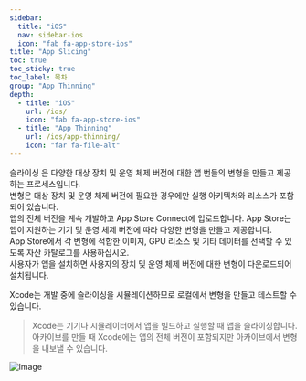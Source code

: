 ```yaml
---
sidebar:
  title: "iOS"
  nav: sidebar-ios
  icon: "fab fa-app-store-ios"
title: "App Slicing"
toc: true
toc_sticky: true
toc_label: 목차
group: "App Thinning"
depth: 
  - title: "iOS"
    url: /ios/
    icon: "fab fa-app-store-ios"
  - title: "App Thinning"
    url: /ios/app-thinning/
    icon: "far fa-file-alt"
---
```

슬라이싱 은 다양한 대상 장치 및 운영 체제 버전에 대한 앱 번들의 변형을 만들고 제공하는 프로세스입니다.   
변형은 대상 장치 및 운영 체제 버전에 필요한 경우에만 실행 아키텍처와 리소스가 포함되어 있습니다.   
앱의 전체 버전을 계속 개발하고 App Store Connect에 업로드합니다. App Store는 앱이 지원하는 기기 및 운영 체제 버전에 따라 다양한 변형을 만들고 제공합니다.   
App Store에서 각 변형에 적합한 이미지, GPU 리소스 및 기타 데이터를 선택할 수 있도록 자산 카탈로그를 사용하십시오.  
사용자가 앱을 설치하면 사용자의 장치 및 운영 체제 버전에 대한 변형이 다운로드되어 설치됩니다.  

Xcode는 개발 중에 슬라이싱을 시뮬레이션하므로 로컬에서 변형을 만들고 테스트할 수 있습니다. 
>Xcode는 기기나 시뮬레이터에서 앱을 빌드하고 실행할 때 앱을 슬라이싱합니다.<br/>
아카이브를 만들 때 Xcode에는 앱의 전체 버전이 포함되지만 아카이브에서 변형을 내보낼 수 있습니다.

![Image](https://help.apple.com/xcode/mac/current/en.lproj/Art/app_thinning_2x.png)

